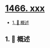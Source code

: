 # [1466. xxx](https://github.com/Tdahuyou/TNotes.leetcode/tree/main/notes/1466.%20xxx)

<!-- region:toc -->

- [1. 📝 概述](#1--概述)

<!-- endregion:toc -->

## 1. 📝 概述
